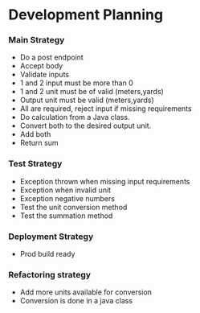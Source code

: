 # Development Planning

### Main Strategy
- Do a post endpoint
- Accept body
- Validate inputs
- 1 and 2 input must be more than 0
- 1 and 2 unit must be of valid (meters,yards)
- Output unit must be valid (meters,yards)
- All are required, reject input if missing requirements
- Do calculation from a Java class. 
- Convert both to the desired output unit.
- Add both
- Return sum


### Test Strategy
- Exception thrown when missing input requirements
- Exception when invalid unit
- Exception negative numbers
- Test the unit conversion method
- Test the summation method


### Deployment Strategy
- Prod build ready

### Refactoring strategy
- Add more units available for conversion
- Conversion is done in a java class